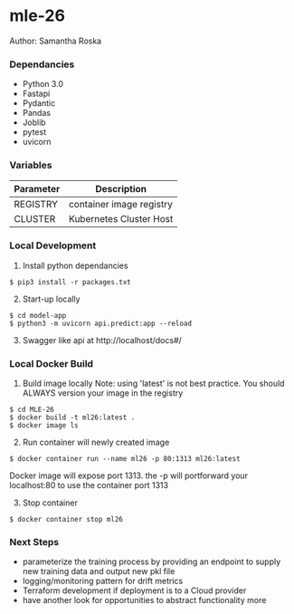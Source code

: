 # mle-26

Author: Samantha Roska

### Dependancies

- Python 3.0
- Fastapi
- Pydantic
- Pandas
- Joblib
- pytest
- uvicorn

### Variables

| Parameter      | Description |
| ----------- | ----------- |
| REGISTRY      | container image registry       |
| CLUSTER   | Kubernetes Cluster Host      |


### Local Development

1. Install python dependancies
```
$ pip3 install -r packages.txt
```

2. Start-up locally
```
$ cd model-app
$ python3 -m uvicorn api.predict:app --reload
```
3. Swagger like api at http://localhost/docs#/


### Local Docker Build

1. Build image locally  Note: using 'latest' is not best practice. You should ALWAYS version your image in the registry
```
$ cd MLE-26
$ docker build -t ml26:latest .
$ docker image ls
```

2. Run container will newly created image

```
$ docker container run --name ml26 -p 80:1313 ml26:latest
```
Docker image will expose port 1313. the -p will portforward your localhost:80 to use the container port 1313

3. Stop container
```
$ docker container stop ml26
```

### Next Steps
 - parameterize the training process by providing an endpoint to supply new training data and output new pkl file
 - logging/monitoring pattern for drift metrics
 - Terraform development if deployment is to a Cloud provider
 - have another look for opportunities to abstract functionality more